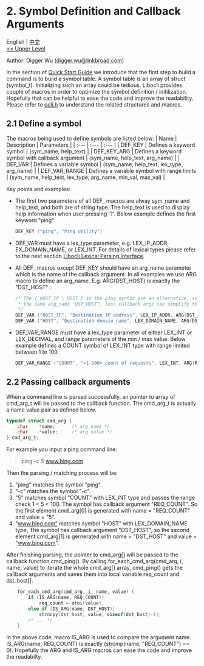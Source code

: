 # 2. Symbol Definition and Callback Arguments

English | [中文](Symbol%20Definition.zh_CN.md)
<br>
[<< Upper Level](README.md)  

Author: Digger Wu (digger.wu@linkbroad.com)

In the section of [Quick Start Guide](Quick%20Start%20Guide.md) we introduce that the first step to build a command is to build a symbol table. A symbol table is an array of struct (symbol_t). Initializing such an array could be tedious. Libocli provides couple of macros in order to optimize the symbol definition / initilization. Hopefully that can be helpful to ease the code and improve the readability. Please refer to [ocli.h](../src/ocli.h) to understand the related structures and macros.

## 2.1 Define a symbol

The macros being used to define symbols are listed below:
| Name | Description | Parameters |
| :--- | :--- | :--- |
| DEF_KEY | Defines a keyword symbol | (sym_name, help_text) |
| DEF_KEY_ARG | Defines a keyword symbol with callback argument | (sym_name, help_text, arg_name) |
| DEF_VAR | Defines a variable symbol | (sym_name, help_text, lex_type, arg_name) |
| DEF_VAR_RANGE | Defines a variable symbol with range limits | (sym_name, help_text, lex_type, arg_name, min_val, max_val) |

Key points and  examples:

- The first two parameters of all DEF_ macros are alway sym_name and help_text, and both are of string type. The help_text is used to display help information when user pressing '?'. Below example defines the first keyword "ping":
  > 
  ```c
  DEF_KEY ("ping", "Ping utility")
  ```
- DEF_VAR must have a lex_type parameter, e.g. LEX_IP_ADDR, EX_DOMAIN_NAME, or LEX_INT. For details of lexical types please refer to the next section [Libocli Lexical Parsing Interface](Lexical%20Parsing.md).


- All DEF_ macros except DEF_KEY should have an arg_name parameter which is the name of the callback argument. In all examples we use ARG macro to define an arg_name. E.g. ARG(DST_HOST) is exactly the "DST_HOST" .

  ```c
  /* The { HOST_IP | HOST } in the ping syntax are an alternative, so they can be assigned with
   * the same arg_name "DST_HOST", less callback args can simplify the callback function.
   */
  DEF_VAR ("HOST_IP", "Destination IP address", LEX_IP_ADDR, ARG(DST_HOST)),  
  DEF_VAR ("HOST", "Destination domain name", LEX_DOMAIN_NAME, ARG(DST_HOST))
  ```
- DEF_VAR_RANGE must have a lex_type parameter of either LEX_INT or LEX_DECIMAL, and range parameters of the min / max value. Below example defines a COUNT symbol of LEX_INT type with range limited between 1 to 100.
  >
  ```c
  DEF_VAR_RANGE	("COUNT", "<1-100> count of requests", LEX_INT, ARG(REQ_COUNT), 1, 100)
  ```

## 2.2 Passing callback arguments

When a command line is parsed successfully, an pointer to array of cmd_arg_t will be passed to the callback function. The cmd_arg_t is actually a name value pair as defined below.
```c
typedef struct cmd_arg {
	char	*name;		/* arg name */
	char	*value;		/* arg value */
} cmd_arg_t;
```
For example you input a ping command line:

>ping -c 5 www.bing.com

Then the parsing / matching process will be:  
1. "ping" matches the symbol "ping".
2. “-c" matches the symbol "-c".
3. "5" matches symbol "COUNT" with LEX_INT type and passes the range check 1 < 5 < 100. The symbol has callback argument "REQ_COUNT". So the first element cmd_arg[0] is generated with name = "REQ_COUNT" and value = "5".
4. “www.bing.com” matches symbol "HOST" with LEX_DOMAIN_NAME type, The symbol has callback argument "DST_HOST", so the second element cmd_arg[1] is gernerated with name = "DST_HOST" and value = "www.bing.com".

After finishing parsing, the pointer to cmd_arg[] will be passed to the callback function cmd_ping(). By calling for_each_cmd_arg(cmd_arg, i, name, value) to iterate the whole cmd_arg[] array, cmd_ping() gets the callback arguments and saves them into local variable req_count and dst_host[].

```c
	for_each_cmd_arg(cmd_arg, i, name, value) {
		if (IS_ARG(name, REQ_COUNT))
			req_count = atoi(value);
		else if (IS_ARG(name, DST_HOST))
			strncpy(dst_host, value, sizeof(dst_host)-1);
		/* ... */
	}
```

In the above code, macro IS_ARG is used to compare the argument name. IS_ARG(name, REQ_COUNT) is exactly (strcmp(name, "REQ_COUNT") == 0). Hopefully the ARG and IS_ARG macros can ease the code and improve the readabilty.

